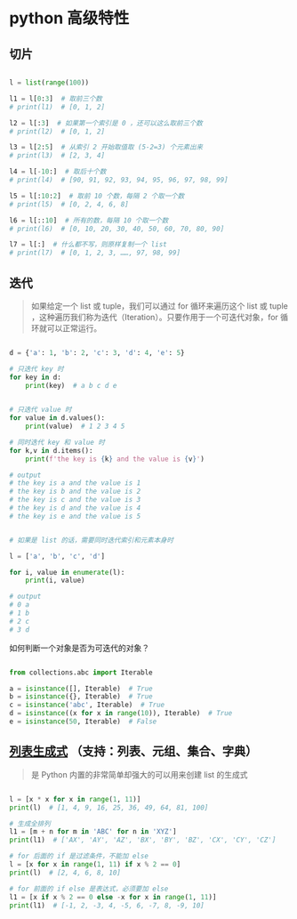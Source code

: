 # python 高级特性

## 切片

```python

l = list(range(100))

l1 = l[0:3]  # 取前三个数
# print(l1)  # [0, 1, 2]

l2 = l[:3]  # 如果第一个索引是 0 ，还可以这么取前三个数
# print(l2)  # [0, 1, 2]

l3 = l[2:5]  # 从索引 2 开始取值取 (5-2=3) 个元素出来
# print(l3)  # [2, 3, 4]

l4 = l[-10:]  # 取后十个数
# print(l4)  # [90, 91, 92, 93, 94, 95, 96, 97, 98, 99]

l5 = l[:10:2]  # 取前 10 个数，每隔 2 个取一个数
# print(l5)  # [0, 2, 4, 6, 8]

l6 = l[::10]  # 所有的数，每隔 10 个取一个数
# print(l6)  # [0, 10, 20, 30, 40, 50, 60, 70, 80, 90]

l7 = l[:]  # 什么都不写，则原样复制一个 list
# print(l7)  # [0, 1, 2, 3, ……, 97, 98, 99]

```

## 迭代

> 如果给定一个 list 或 tuple，我们可以通过 for 循环来遍历这个 list  或 tuple ，这种遍历我们称为迭代（Iteration）。只要作用于一个可迭代对象，for 循环就可以正常运行。

```python

d = {'a': 1, 'b': 2, 'c': 3, 'd': 4, 'e': 5}

# 只迭代 key 时
for key in d:
    print(key)  # a b c d e 
    

# 只迭代 value 时
for value in d.values():
    print(value)  # 1 2 3 4 5

# 同时迭代 key 和 value 时
for k,v in d.items():
    print(f'the key is {k} and the value is {v}')

# output    
# the key is a and the value is 1
# the key is b and the value is 2
# the key is c and the value is 3
# the key is d and the value is 4
# the key is e and the value is 5


# 如果是 list 的话，需要同时迭代索引和元素本身时

l = ['a', 'b', 'c', 'd']

for i, value in enumerate(l):
    print(i, value)

# output
# 0 a
# 1 b
# 2 c
# 3 d

```

如何判断一个对象是否为可迭代的对象？

```python

from collections.abc import Iterable

a = isinstance([], Iterable)  # True
b = isinstance({}, Iterable)  # True
c = isinstance('abc', Iterable)  # True
d = isinstance((x for x in range(10)), Iterable)  # True
e = isinstance(50, Iterable)  # False

```

## [列表生成式](https://www.liaoxuefeng.com/wiki/1016959663602400/1017317609699776) （支持：列表、元组、集合、字典）

> 是 Python 内置的非常简单却强大的可以用来创建 list 的生成式

```python

l = [x * x for x in range(1, 11)]
print(l)  # [1, 4, 9, 16, 25, 36, 49, 64, 81, 100]

# 生成全排列
l1 = [m + n for m in 'ABC' for n in 'XYZ']
print(l1)  # ['AX', 'AY', 'AZ', 'BX', 'BY', 'BZ', 'CX', 'CY', 'CZ']

# for 后面的 if 是过滤条件，不能加 else
l = [x for x in range(1, 11) if x % 2 == 0]
print(l)  # [2, 4, 6, 8, 10]

# for 前面的 if else 是表达式，必须要加 else
l1 = [x if x % 2 == 0 else -x for x in range(1, 11)]
print(l1)  # [-1, 2, -3, 4, -5, 6, -7, 8, -9, 10]

```

